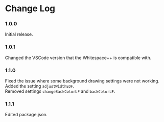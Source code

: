 # Change Log

### 1.0.0
Initial release.

### 1.0.1
Changed the VSCode version that the Whitespace++ is compatible with.

### 1.1.0
Fixed the issue where some background drawing settings were not working.<br>Added the setting `adjustWidthEOF`.<br>Removed settings  `changeBackColorLF` and `backColorLF`.

### 1.1.1
Edited package.json.
